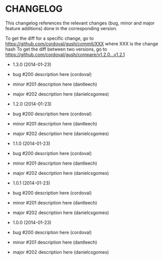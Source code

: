 CHANGELOG
=========

This changelog references the relevant changes (bug, minor and major feature
additions) done in the corresponding version.

To get the diff for a specific change, go to https://github.com/cordoval/gush/commit/XXX where XXX is the change hash
To get the diff between two versions, go to https://github.com/cordoval/gush/compare/v1.2.0...v1.2.1

* 1.3.0 (2014-01-23)

 * bug #200 description here (cordoval)
 * minor #201 description here (dantleech)
 * major #202 description here (danielcsgomes)

* 1.2.0 (2014-01-23)

 * bug #200 description here (cordoval)
 * minor #201 description here (dantleech)
 * major #202 description here (danielcsgomes)

* 1.1.0 (2014-01-23)

 * bug #200 description here (cordoval)
 * minor #201 description here (dantleech)
 * major #202 description here (danielcsgomes)

* 1.0.1 (2014-01-23)

 * bug #200 description here (cordoval)
 * minor #201 description here (dantleech)
 * major #202 description here (danielcsgomes)

* 1.0.0 (2014-01-23)

 * bug #200 description here (cordoval)
 * minor #201 description here (dantleech)
 * major #202 description here (danielcsgomes)

